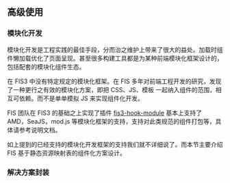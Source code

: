 ## 高级使用

### 模块化开发

模块化开发是工程实践的最佳手段，分而治之维护上带来了很大的益处。加载时组件懒加载优化了页面呈现。甚至很多构建工具都是为某种前端模块化框架设计的，包括配套的模块化组件生态。

在 FIS3 中没有特定规定的模块化框架。在 FIS 多年对前端工程开发的研究，发现了一种更行之有效的模块化方案，即把 CSS、JS、模板 一起纳入组件的范围，相互可依赖。而不是单单模拟 JS 来实现组件化开发。

FIS 团队在 FIS3 的基础之上实现了插件 [fis3-hook-module](https://github.com/fex-team/fis3-hook-module) 基本上支持了 AMD，SeaJS，mod.js 等模块化框架的支持，支持对此类规范的组件打包等，具体请参考说明文档。

如上提到的已经支持的模块化开发框架的支持我们就不详细说了。而本节主要介绍 FIS 基于静态资源映射表的组件化方案设计。


### 解决方案封装
